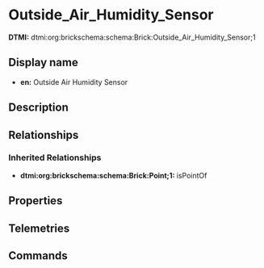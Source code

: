 # Outside_Air_Humidity_Sensor
**DTMI:** dtmi:org:brickschema:schema:Brick:Outside_Air_Humidity_Sensor;1
## Display name
- **en:** Outside Air Humidity Sensor
## Description
## Relationships
### Inherited Relationships
* **dtmi:org:brickschema:schema:Brick:Point;1:** isPointOf
## Properties
## Telemetries
## Commands

